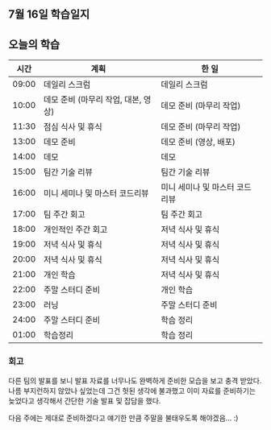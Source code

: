 ## 7월 16일 학습일지

## 오늘의 학습

| 시간  | 계획                                | 한 일                          |
| ----- | ----------------------------------- | ------------------------------ |
| 09:00 | 데일리 스크럼                       | 데일리 스크럼                  |
| 10:00 | 데모 준비 (마무리 작업, 대본, 영상) | 데모 준비 (마무리 작업)        |
| 11:30 | 점심 식사 및 휴식                   | 데모 준비 (마무리 작업)        |
| 13:00 | 데모 준비                           | 데모 준비 (영상, 배포)         |
| 14:00 | 데모                                | 데모                           |
| 15:00 | 팀간 기술 리뷰                      | 팀간 기술 리뷰                 |
| 16:00 | 미니 세미나 및 마스터 코드리뷰      | 미니 세미나 및 마스터 코드리뷰 |
| 17:00 | 팀 주간 회고                        | 팀 주간 회고                   |
| 18:00 | 개인적인 주간 회고                  | 저녁 식사 및 휴식              |
| 19:00 | 저녁 식사 및 휴식                   | 저녁 식사 및 휴식              |
| 20:00 | 저녁 식사 및 휴식                   | 저녁 식사 및 휴식              |
| 21:00 | 개인 학습                           | 저녁 식사 및 휴식              |
| 22:00 | 주말 스터디 준비                    | 개인 학습                      |
| 23:00 | 러닝                                | 주말 스터디 준비               |
| 24:00 | 주말 스터디 준비                    | 학습 정리                      |
| 01:00 | 학습정리                            | 학습 정리                      |

### 회고

다른 팀의 발표를 보니 발표 자료를 너무나도 완벽하게 준비한 모습을 보고 충격 받았다.  
나름 부지런하지 않았나 싶었는데 그건 헛된 생각에 불과했고 이미 자료를 준비하기는 늦었다고 생각해서 간단한 기술 발표 및 잡담을 했다.

다음 주에는 제대로 준비하겠다고 얘기한 만큼 주말을 불태우도록 해야겠음... :)
